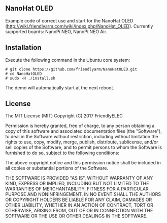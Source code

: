 ## **NanoHat OLED**

Example code of correct use and start for the NanoHat OLED (http://wiki.friendlyarm.com/wiki/index.php/NanoHat_OLED).
Currently supported boards: NanoPi NEO, NanoPi NEO Air.


Installation
------------
Execute the following command in the Ubuntu core system:  

```
# git clone https://github.com/friendlyarm/NanoHatOLED.git
# cd NanoHatOLED
# sudo -H ./install.sh
```
The demo will automatically start at the next reboot.

## License

The MIT License (MIT)
Copyright (C) 2017 FriendlyELEC

Permission is hereby granted, free of charge, to any person obtaining a copy
of this software and associated documentation files (the "Software"), to deal
in the Software without restriction, including without limitation the rights
to use, copy, modify, merge, publish, distribute, sublicense, and/or sell
copies of the Software, and to permit persons to whom the Software is
furnished to do so, subject to the following conditions:

The above copyright notice and this permission notice shall be included in
all copies or substantial portions of the Software.

THE SOFTWARE IS PROVIDED "AS IS", WITHOUT WARRANTY OF ANY KIND, EXPRESS OR
IMPLIED, INCLUDING BUT NOT LIMITED TO THE WARRANTIES OF MERCHANTABILITY,
FITNESS FOR A PARTICULAR PURPOSE AND NONINFRINGEMENT. IN NO EVENT SHALL THE
AUTHORS OR COPYRIGHT HOLDERS BE LIABLE FOR ANY CLAIM, DAMAGES OR OTHER
LIABILITY, WHETHER IN AN ACTION OF CONTRACT, TORT OR OTHERWISE, ARISING FROM,
OUT OF OR IN CONNECTION WITH THE SOFTWARE OR THE USE OR OTHER DEALINGS IN
THE SOFTWARE.
